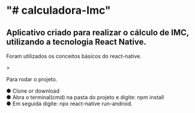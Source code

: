 <h1>"# calculadora-Imc" </h1>

## Aplicativo criado para realizar o cálculo de IMC, utilizando a tecnologia React Native.

<p>Foram utilizados os conceitos básicos do react-native. </p> > <br/>

Para rodar o projeto.

● Clone or download <br/>
● Abra o terminal(cmd) na pasta do projeto e digite: npm install <br/>
● Em seguida digite: npx react-native run-android. <br/>



